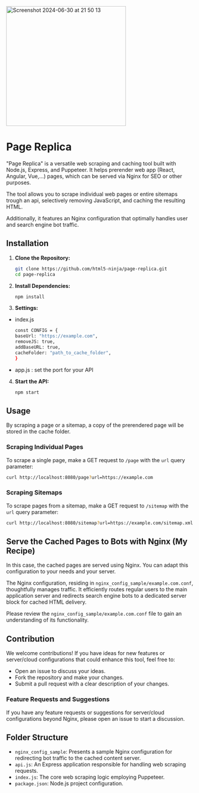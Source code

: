 <img width="321" alt="Screenshot 2024-06-30 at 21 50 13" src="https://github.com/html5-ninja/page-replica/assets/2590579/d606e994-b6ac-4235-9ff6-5ec7a76fa095">

# Page Replica

"Page Replica" is a versatile web scraping and caching tool built with Node.js, Express, and Puppeteer. It helps prerender web app (React, Angular, Vue,...) pages, which can be served via Nginx for SEO or other purposes.

The tool allows you to scrape individual web pages or entire sitemaps trough an api, selectively removing JavaScript, and caching the resulting HTML.

Additionally, it features an Nginx configuration that optimally handles user and search engine bot traffic.


## Installation

1. **Clone the Repository:**

   ```bash
   git clone https://github.com/html5-ninja/page-replica.git
   cd page-replica
   ```

2. **Install Dependencies:**

   ```bash
   npm install
   ```

3. **Settings:**
- index.js 
   ```bash
   const CONFIG = {
   baseUrl: "https://example.com",
   removeJS: true,
   addBaseURL: true,
   cacheFolder: "path_to_cache_folder",
   }
   ```
- app.js : set the port for your API

4. **Start the API:**

   ```bash
   npm start
   ```

## Usage

By scraping a page or a sitemap, a copy of the prerendered page will be stored in the cache folder.

### Scraping Individual Pages

To scrape a single page, make a GET request to `/page` with the `url` query parameter:

```bash
curl http://localhost:8080/page?url=https://example.com
```

### Scraping Sitemaps

To scrape pages from a sitemap, make a GET request to `/sitemap` with the `url` query parameter:

```bash
curl http://localhost:8080/sitemap?url=https://example.com/sitemap.xml
```

## Serve the Cached Pages to Bots with Nginx (My Recipe)

In this case, the cached pages are served using Nginx. You can adapt this configuration to your needs and your server.

The Nginx configuration, residing in `nginx_config_sample/example.com.conf`, thoughtfully manages traffic. 
It efficiently routes regular users to the main application server and redirects search engine bots to a dedicated server block for cached HTML delivery.

Please review the `nginx_config_sample/example.com.conf` file to gain an understanding of its functionality.

## Contribution
We welcome contributions! If you have ideas for new features or server/cloud configurations that could enhance this tool, feel free to:

- Open an issue to discuss your ideas.
- Fork the repository and make your changes.
- Submit a pull request with a clear description of your changes.

### Feature Requests and Suggestions
If you have any feature requests or suggestions for server/cloud configurations beyond Nginx, please open an issue to start a discussion.

## Folder Structure

- `nginx_config_sample`: Presents a sample Nginx configuration for redirecting bot traffic to the cached content server.
- `api.js`: An Express application responsible for handling web scraping requests.
- `index.js`: The core web scraping logic employing Puppeteer.
- `package.json`: Node.js project configuration.
